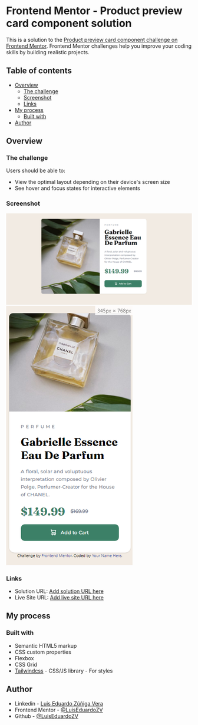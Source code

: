 # Frontend Mentor - Product preview card component solution

This is a solution to the [Product preview card component challenge on Frontend Mentor](https://www.frontendmentor.io/challenges/product-preview-card-component-GO7UmttRfa). Frontend Mentor challenges help you improve your coding skills by building realistic projects.

## Table of contents

-   [Overview](#overview)
    -   [The challenge](#the-challenge)
    -   [Screenshot](#screenshot)
    -   [Links](#links)
-   [My process](#my-process)
    -   [Built with](#built-with)
-   [Author](#author)

## Overview

### The challenge

Users should be able to:

-   View the optimal layout depending on their device's screen size
-   See hover and focus states for interactive elements

### Screenshot

![Desktop](./screenshot-desktop.PNG)
![Mobile](./screenshot-mobile.PNG)

### Links

-   Solution URL: [Add solution URL here](https://github.com/LuisEduardoZV/results-summary-component)
-   Live Site URL: [Add live site URL here](https://your-live-site-url.com)

## My process

### Built with

-   Semantic HTML5 markup
-   CSS custom properties
-   Flexbox
-   CSS Grid
-   [Tailwindcss](https://tailwindcss.com/) - CSS/JS library - For styles

## Author

-   Linkedin - [Luis Eduardo Zúñiga Vera](https://www.linkedin.com/in/luis-eduardo-z%C3%BA%C3%B1iga-vera-1034b61a8/)
-   Frontend Mentor - [@LuisEduardoZV](https://www.frontendmentor.io/profile/LuisEduardoZV)
-   Github - [@LuisEduardoZV](https://github.com/LuisEduardoZV)
